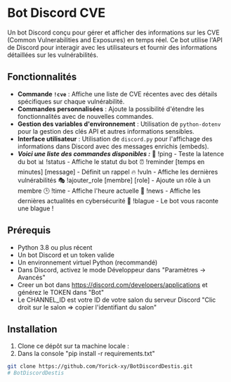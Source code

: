 # Bot Discord CVE

Un bot Discord conçu pour gérer et afficher des informations sur les CVE (Common Vulnerabilities and Exposures) en temps réel. Ce bot utilise l'API de Discord pour interagir avec les utilisateurs et fournir des informations détaillées sur les vulnérabilités.

## Fonctionnalités

- **Commande `!cve`** : Affiche une liste de CVE récentes avec des détails spécifiques sur chaque vulnérabilité.
- **Commandes personnalisées** : Ajoute la possibilité d'étendre les fonctionnalités avec de nouvelles commandes.
- **Gestion des variables d'environnement** : Utilisation de `python-dotenv` pour la gestion des clés API et autres informations sensibles.
- **Interface utilisateur** : Utilisation de `discord.py` pour l'affichage des informations dans Discord avec des messages enrichis (embeds).
- ***Voici une liste des commandes disponibles :***
    🏓 !ping - Teste la latence du bot
    📊 !status - Affiche le statut du bot
    ⏰ !reminder [temps en minutes] [message] - Définit un rappel
    🔥 !vuln - Affiche les dernières vulnérabilités
    🎭 !ajouter_role [membre] [role] - Ajoute un rôle à un membre
    🕒 !time - Affiche l'heure actuelle
    🔐 !news - Affiche les dernières actualités en cybersécurité
    🤡 !blague - Le bot vous raconte une blague !

## Prérequis

- Python 3.8 ou plus récent
- Un bot Discord et un token valide
- Un environnement virtuel Python (recommandé)
- Dans Discord, activez le mode Développeur dans "Paramètres -> Avancés"
- Creer un bot dans https://discord.com/developers/applications et générez le TOKEN dans "Bot"
- Le CHANNEL_ID est votre ID de votre salon du serveur Discord "Clic droit sur le salon => copier l'identifiant du salon"

## Installation

1. Clone ce dépôt sur ta machine locale :
2. Dans la console "pip install -r requirements.txt"

```bash
git clone https://github.com/Yorick-xy/BotDiscordDestis.git
# BotDiscordDestis
